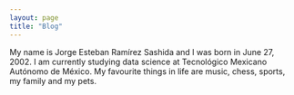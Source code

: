 ```yaml
---
layout: page
title: "Blog"
---
```

My name is Jorge Esteban Ramírez Sashida and I was born in June 27, 2002. I am currently studying data science at Tecnológico Mexicano Autónomo de México. My favourite things in life are music, chess, sports, my family and my pets. 
